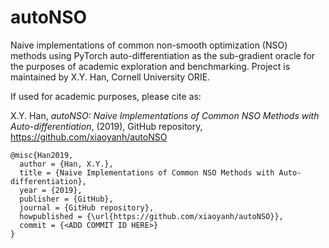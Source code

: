 # autoNSO
Naive implementations of common non-smooth optimization (NSO) methods using PyTorch auto-differentiation as the sub-gradient oracle for the purposes of academic exploration and benchmarking. Project is maintained by X.Y. Han, Cornell University ORIE.

If used for academic purposes, please cite as:

X.Y. Han, *autoNSO: Naive Implementations of Common NSO Methods with Auto-differentiation*, (2019), GitHub repository, https://github.com/xiaoyanh/autoNSO

```
@misc{Han2019,
  author = {Han, X.Y.},
  title = {Naive Implementations of Common NSO Methods with Auto-differentiation},
  year = {2019},
  publisher = {GitHub},
  journal = {GitHub repository},
  howpublished = {\url{https://github.com/xiaoyanh/autoNSO}},
  commit = {<ADD COMMIT ID HERE>}
}
```
